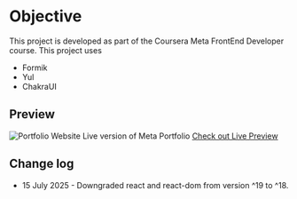 # Objective
This project is developed as part of the Coursera Meta FrontEnd Developer course. This project uses
* Formik
* Yul
* ChakraUI

## Preview
![Portfolio Website](image.png)
Live version of Meta Portfolio [Check out Live Preview](https://meta-portfolio-ivory.vercel.app/) 

## Change log
* 15 July 2025 - Downgraded react and react-dom from version ^19 to ^18.
